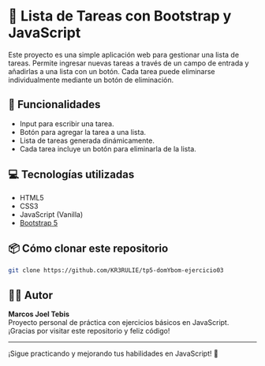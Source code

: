 # 📝 Lista de Tareas con Bootstrap y JavaScript

Este proyecto es una simple aplicación web para gestionar una lista de tareas. Permite ingresar nuevas tareas a través de un campo de entrada y añadirlas a una lista con un botón. Cada tarea puede eliminarse individualmente mediante un botón de eliminación.

## 🎯 Funcionalidades

- Input para escribir una tarea.
- Botón para agregar la tarea a una lista.
- Lista de tareas generada dinámicamente.
- Cada tarea incluye un botón para eliminarla de la lista.

## 💻 Tecnologías utilizadas

- HTML5
- CSS3
- JavaScript (Vanilla)
- [Bootstrap 5](https://getbootstrap.com/)

## 📦 Cómo clonar este repositorio

```bash
git clone https://github.com/KR3RULIE/tp5-domYbom-ejercicio03
```

## 👨‍💻 Autor

**Marcos Joel Tebis**  
Proyecto personal de práctica con ejercicios básicos en JavaScript.  
¡Gracias por visitar este repositorio y feliz código!

---

¡Sigue practicando y mejorando tus habilidades en JavaScript! 💪
